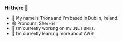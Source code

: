 ### Hi there 👋

- 💾 My name is Tríona and I'm based in Dublin, Ireland.
- 😄 Pronouns: She/Her
- 🔭 I’m currently working on my .NET skills.
- 🌱 I’m currently learning more about AWS!

